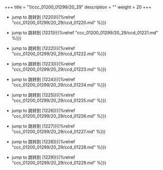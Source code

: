 +++
title = "1/ccc_01200_01299/20_29"
description = ""
weight = 20
+++

* jump to 跳转到 [1220]({{%relref "ccc_01200_01299/20_29/ccd_01220.md" %}})

* jump to 跳转到 [1221]({{%relref "ccc_01200_01299/20_29/ccd_01221.md" %}})

* jump to 跳转到 [1222]({{%relref "ccc_01200_01299/20_29/ccd_01222.md" %}})

* jump to 跳转到 [1223]({{%relref "ccc_01200_01299/20_29/ccd_01223.md" %}})

* jump to 跳转到 [1224]({{%relref "ccc_01200_01299/20_29/ccd_01224.md" %}})

* jump to 跳转到 [1225]({{%relref "ccc_01200_01299/20_29/ccd_01225.md" %}})

* jump to 跳转到 [1226]({{%relref "ccc_01200_01299/20_29/ccd_01226.md" %}})

* jump to 跳转到 [1227]({{%relref "ccc_01200_01299/20_29/ccd_01227.md" %}})

* jump to 跳转到 [1228]({{%relref "ccc_01200_01299/20_29/ccd_01228.md" %}})

* jump to 跳转到 [1229]({{%relref "ccc_01200_01299/20_29/ccd_01229.md" %}})

